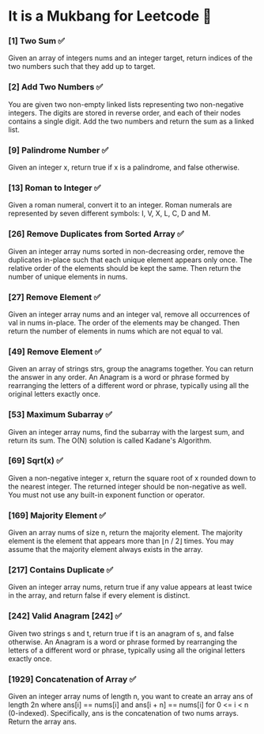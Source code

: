 # It is a Mukbang for Leetcode 🍲

### **[1] Two Sum** ✅
Given an array of integers nums and an integer target, return indices of the two numbers such that they add up to target.

### **[2] Add Two Numbers** ✅
You are given two non-empty linked lists representing two non-negative integers. The digits are stored in reverse order, and each of their nodes contains a single digit. Add the two numbers and return the sum as a linked list.

### **[9] Palindrome Number** ✅
Given an integer x, return true if x is a palindrome, and false otherwise.

### **[13] Roman to Integer** ✅
Given a roman numeral, convert it to an integer. Roman numerals are represented by seven different symbols: I, V, X, L, C, D and M.

### **[26] Remove Duplicates from Sorted Array** ✅
Given an integer array nums sorted in non-decreasing order, remove the duplicates in-place such that each unique element appears only once. The relative order of the elements should be kept the same. Then return the number of unique elements in nums.

### **[27] Remove Element** ✅
Given an integer array nums and an integer val, remove all occurrences of val in nums in-place. The order of the elements may be changed. Then return the number of elements in nums which are not equal to val.

### **[49] Remove Element** ✅
Given an array of strings strs, group the anagrams together. You can return the answer in any order. An Anagram is a word or phrase formed by rearranging the letters of a different word or phrase, typically using all the original letters exactly once.

### **[53] Maximum Subarray** ✅
Given an integer array nums, find the subarray with the largest sum, and return its sum. The O(N) solution is called Kadane's Algorithm.

### **[69] Sqrt(x)** ✅
Given a non-negative integer x, return the square root of x rounded down to the nearest integer. The returned integer should be non-negative as well. You must not use any built-in exponent function or operator.

### **[169] Majority Element** ✅
Given an array nums of size n, return the majority element. The majority element is the element that appears more than ⌊n / 2⌋ times. You may assume that the majority element always exists in the array.

### **[217] Contains Duplicate** ✅
Given an integer array nums, return true if any value appears at least twice in the array, and return false if every element is distinct.

### **[242] Valid Anagram [242]** ✅
Given two strings s and t, return true if t is an anagram of s, and false otherwise. An Anagram is a word or phrase formed by rearranging the letters of a different word or phrase, typically using all the original letters exactly once.

### **[1929] Concatenation of Array** ✅
Given an integer array nums of length n, you want to create an array ans of length 2n where ans[i] == nums[i] and ans[i + n] == nums[i] for 0 <= i < n (0-indexed). Specifically, ans is the concatenation of two nums arrays. Return the array ans.